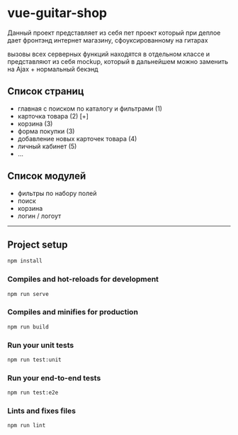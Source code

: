 # vue-guitar-shop

Данный проект представляет из себя пет проект
который при деплое дает фронтэнд интернет магазину, сфоуксированному на гитарах

вызовы всех серверных функций находятся в отдельном классе и представляют из себя mockup,
который в дальнейшем можно заменить на Ajax + нормальный бекэнд

## Список страниц

- главная с поиском по каталогу и фильтрами (1)
- карточка товара (2) [+]
- корзина (3)
- форма покупки (3)
- добавление новых карточек товара (4)
- личный кабинет (5)
- ...

## Список модулей

- фильтры по набору полей
- поиск
- корзина
- логин / логоут

---

## Project setup

```cmd
npm install
```

### Compiles and hot-reloads for development

```cmd
npm run serve
```

### Compiles and minifies for production

```cmd
npm run build
```

### Run your unit tests

```cmd
npm run test:unit
```

### Run your end-to-end tests

```cmd
npm run test:e2e
```

### Lints and fixes files

```cmd
npm run lint
```
